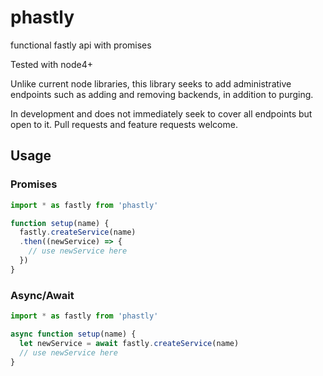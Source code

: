 # phastly
functional fastly api with promises

Tested with node4+

Unlike current node libraries, this library seeks to add administrative endpoints such as adding and removing backends, in addition to purging.

In development and does not immediately seek to cover all endpoints but open to it. Pull requests and feature requests welcome.

## Usage


### Promises

```js
import * as fastly from 'phastly'

function setup(name) {
  fastly.createService(name)
  .then((newService) => {
    // use newService here
  })
}
```

### Async/Await
```js
import * as fastly from 'phastly'

async function setup(name) {
  let newService = await fastly.createService(name)
  // use newService here
}
```
